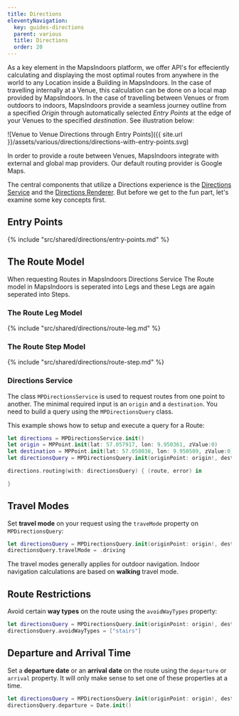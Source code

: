 ```yaml
---
title: Directions
eleventyNavigation:
  key: guides-directions
  parent: various
  title: Directions
  order: 20
---
```


As a key element in the MapsIndoors platform, we offer API's for effeciently calculating and displaying the most optimal routes from anywhere in the world to any Location inside a Building in MapsIndoors. In the case of travelling internally at a Venue, this calculation can be done on a local map provided by MapsIndoors. In the case of travelling between Venues or from outdoors to indoors, MapsIndoors provide a seamless journey outline from a specified *Origin* through automatically selected *Entry Points* at the edge of your Venues to the specified *destination*. See illustration below:

![Venue to Venue Directions through Entry Points]({{ site.url }}/assets/various/directions/directions-with-entry-points.svg)

In order to provide a route between Venues, MapsIndoors integrate with external and global map providers. Our default routing provider is Google Maps.

The central components that utilize a Directions experience is the [Directions Service](#directions-service) and the [Directions Renderer](#directions-renderer). But before we get to the fun part, let's examine some key concepts first.

## Entry Points

{% include "src/shared/directions/entry-points.md" %}

## The Route Model

When requesting Routes in MapsIndoors Directions Service The Route model in MapsIndoors is seperated into Legs and these Legs are again seperated into Steps.

### The Route Leg Model

{% include "src/shared/directions/route-leg.md" %}

### The Route Step Model

{% include "src/shared/directions/route-step.md" %}

### Directions Service

The class `MPDirectionsService` is used to request routes from one point to another. The minimal required input is an `origin` and a `destination`. You need to build a query using the `MPDirectionsQuery` class.

This example shows how to setup and execute a query for a Route:

```swift
let directions = MPDirectionsService.init()
let origin = MPPoint.init(lat: 57.057917, lon: 9.950361, zValue:0)
let destination = MPPoint.init(lat: 57.058038, lon: 9.950509, zValue:0)
let directionsQuery = MPDirectionsQuery.init(originPoint: origin!, destination: destination!)

directions.routing(with: directionsQuery) { (route, error) in

}
```

## Travel Modes

Set **travel mode** on your request using the `traveMode` property on `MPDirectionsQuery`:

```swift
let directionsQuery = MPDirectionsQuery.init(originPoint: origin!, destination: destination!)
directionsQuery.travelMode = .driving
```

The travel modes generally applies for outdoor navigation. Indoor navigation calculations are based on **walking** travel mode.

## Route Restrictions

Avoid certain **way types** on the route using the `avoidWayTypes` property:

```swift
let directionsQuery = MPDirectionsQuery.init(originPoint: origin!, destination: destination!)
directionsQuery.avoidWayTypes = ["stairs"]
```

## Departure and Arrival Time

Set a **departure date** or an **arrival date** on the route using the `departure` or `arrival` property. It will only make sense to set one of these properties at a time.

```swift
let directionsQuery = MPDirectionsQuery.init(originPoint: origin!, destination: destination!)
directionsQuery.departure = Date.init()
```

